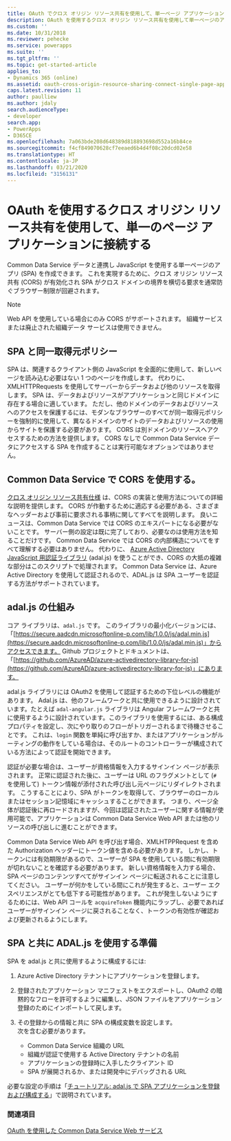 ```yaml
---
title: OAuth でクロス オリジン リソース共有を使用して、単一ページ アプリケーションに接続する (Common Data Service)| Microsoft Docs
description: OAuth を使用するクロス オリジン リソース共有を使用して単一ページのアプリケーションへ接続する方法について説明します。
ms.custom: ''
ms.date: 10/31/2018
ms.reviewer: pehecke
ms.service: powerapps
ms.suite: ''
ms.tgt_pltfrm: ''
ms.topic: get-started-article
applies_to:
- Dynamics 365 (online)
ms.assetid: oauth-cross-origin-resource-sharing-connect-single-page-application
caps.latest.revision: 11
author: paulliew
ms.author: jdaly
search.audienceType:
- developer
search.app:
- PowerApps
- D365CE
ms.openlocfilehash: 7a063bde208d648389d818893698d552a16b84ce
ms.sourcegitcommit: f4cf849070628cf7eeaed6b4d4f08c20dcd02e58
ms.translationtype: HT
ms.contentlocale: ja-JP
ms.lasthandoff: 03/21/2020
ms.locfileid: "3156131"
---
```

<!-- https://docs.microsoft.com/dynamics365/customer-engagement/developer/oauth-cross-origin-resource-sharing-connect-single-page-application 

-->
# <a name="use-oauth-with-cross-origin-resource-sharing-to-connect-a-single-page-application"></a>OAuth を使用するクロス オリジン リソース共有を使用して、単一のページ アプリケーションに接続する

Common Data Service データと連携し JavaScript を使用する単一ページのアプリ (SPA) を作成できます。 これを実現するために、クロス オリジン リソース共有 (CORS) が有効化され SPA がクロス ドメインの境界を横切る要求を通常防ぐブラウザー制限が回避されます。  
  
> [!NOTE]
>  Web API を使用している場合にのみ CORS がサポートされます。 組織サービスまたは廃止された組織データ サービスは使用できません。  
  
<a name="bkmk_Spas_and_same_origin_policy"></a> 
  
## <a name="spas-and-same-origin-policy"></a>SPA と同一取得元ポリシー  

SPA は、関連するクライアント側の JavaScript を全面的に使用して、新しいページを読み込む必要はない 1 つのページを作成します。 代わりに、XMLHTTPRequests を使用してサーバーからデータおよび他のリソースを取得します。 SPA は、データおよびリソースがアプリケーションと同じドメインに存在する場合に適しています。 ただし、他のドメインのデータおよびリソースへのアクセスを保護するには、モダンなブラウザーのすべてが同一取得元ポリシーを強制的に使用して、異なるドメインのサイトのデータおよびリソースの使用からサイトを保護する必要があります。 CORS は別ドメインのリソースへアクセスするための方法を提供します。 CORS なしで Common Data Service データにアクセスする SPA を作成することは実行可能なオプションではありません。  
  
<a name="bkmk_use_cors"></a>

## <a name="use-cors-with-common-data-service"></a>Common Data Service で CORS を使用する。 
 
[クロス オリジン リソース共有仕様](https://www.w3.org/TR/cors/) は、CORS の実装と使用方法についての詳細な説明を提供します。 CORS が作動するために適応する必要がある、さまざまなヘッダーおよび事前に要求される事柄に関してすべてを説明します。 良いニュースは、Common Data Service では CORS のエキスパートになる必要がないことです。 サーバー側の設定は既に完了しており、必要なのは使用方法を知ることだけです。  Common Data Service では CORS の内部構造についてをすべて理解する必要はありません。 代わりに、 [Azure Active Directory JavaScript 用認証ライブラリ](https://github.com/AzureAD/azure-activedirectory-library-for-js) (adal.js) を使うことができ、CORS の大抵の複雑な部分はこのスクリプトで処理されます。 Common Data Service は、Azure Active Directory を使用して認証されるので、ADAL.js は SPA ユーザーを認証する方法がサポートされています。  
  
<a name="bkmk_how_adaljs_works"></a>

## <a name="how-adaljs-works"></a>adal.js の仕組み

コア ライブラリは、`adal.js` です。 このライブラリの最小化バージョンには、「[https://secure.aadcdn.microsoftonline-p.com/lib/1.0.0/js/adal.min.js](https://secure.aadcdn.microsoftonline-p.com/lib/1.0.0/js/adal.min.js)」からアクセスできます。 Github プロジェクトとドキュメントは、「[https://github.com/AzureAD/azure-activedirectory-library-for-js](https://github.com/AzureAD/azure-activedirectory-library-for-js)」にあります。  
  
adal.js ライブラリには OAuth2 を使用して認証するための下位レベルの機能があります。 Adal.js は、他のフレームワークと共に使用できるように設計されています。たとえば `adal-angular.js` ライブラリは Angular フレームワークと共に使用するように設計されています。このライブラリを使用するには、ある構成プロパティを設定し、次にやり取りのフローがトリガーされるまで待機させることです。 これは、`login` 関数を単純に呼び出すか、またはアプリケーションがルーティングの動作をしている場合は、そのルートのコントローラーが構成されている方法によって認証を開始できます。  
  
認証が必要な場合は、ユーザーが資格情報を入力するサインイン ページが表示されます。 正常に認証された後に、ユーザーは URL のフラグメントとして (`#` を使用して) トークン情報が添付された呼び出し元ページにリダイレクトされます。 こうすることにより、SPA がトークンを取得して、ブラウザーのローカルまたはセッション記憶域にキャッシュすることができます。 つまり、ページ全体が認証後に再ロードされますが、今回は認証されたユーザーに関する情報が使用可能で、アプリケーションは Common Data Service Web API または他のリソースの呼び出しに進むことができます。  
  
Common Data Service Web API を呼び出す場合、XMLHTPPRequest を含めた Authorization ヘッダーにトークン値を含める必要があります。 しかし、トークンには有効期限があるので、ユーザーが SPA を使用している間に有効期限が切れないことを確認する必要があります。 新しい資格情報を入力する場合、SPA ページのコンテンツすべてがサインイン ページに転送されることに注意してください。 ユーザーが何かをしている間にこれが発生すると、ユーザー エクスペリエンスがとても低下する可能性があります。 これが発生しないようにするためには、Web API コールを `acquireToken` 機能内にラップし、必要であればユーザーがサインイン ページに戻されることなく、トークンの有効性が確認および更新されるようにします。  
  
<a name="bkmk_preparing_to_use_adaljs"></a>

## <a name="preparing-to-use-adaljs-with-a-spa"></a>SPA と共に ADAL.js を使用する準備

 SPA を adal.js と共に使用するように構成するには:  
  
1.  Azure Active Directory テナントにアプリケーションを登録します。  
2.  登録されたアプリケーション マニフェストをエクスポートし、OAuth2 の暗黙的なフローを許可するように編集し、JSON ファイルをアプリケーション登録のためにインポートして戻します。  
3.  その登録からの情報と共に SPA の構成変数を設定します。  
     次を含む必要があります。  
  
    -   Common Data Service 組織の URL  
    -   組織が認証で使用する Active Directory テナントの名前  
    -   アプリケーションの登録時に入手したクライアント ID  
    -   SPA が展開されるか、または開発中にデバッグされる URL  


 必要な設定の手順は「[チュートリアル: adal.js で SPA アプリケーションを登録および構成する](walkthrough-registering-configuring-simplespa-application-adal-js.md)」で説明されています。  
  
### <a name="see-also"></a>関連項目

[OAuth を使用した Common Data Service Ｗeb サービス](connect-web-services-using-oauth.md)   


